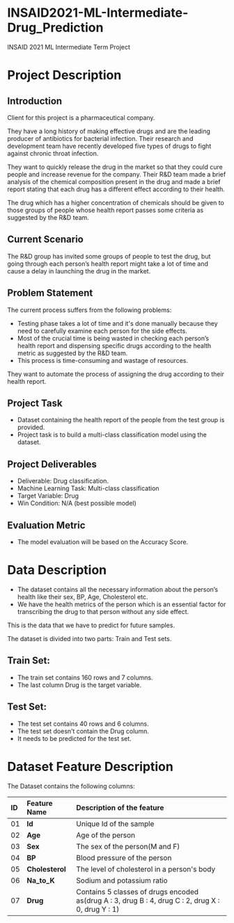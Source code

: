 # INSAID2021-ML-Intermediate-Drug_Prediction
INSAID 2021 ML Intermediate Term Project
# Project Description
## Introduction
Client for this project is a pharmaceutical company.

They have a long history of making effective drugs and are the leading producer of antibiotics for bacterial infection.
Their research and development team have recently developed five types of drugs to fight against chronic throat infection.

They want to quickly release the drug in the market so that they could cure people and increase revenue for the company.
Their R&D team made a brief analysis of the chemical composition present in the drug and made a brief report stating that each drug has a different effect according to their health.

The drug which has a higher concentration of chemicals should be given to those groups of people whose health report passes some criteria as suggested by the R&D team.

## Current Scenario
The R&D group has invited some groups of people to test the drug, but going through each person’s health report might take a lot of time and cause a delay in launching the drug in the market.

## Problem Statement
The current process suffers from the following problems:

* Testing phase takes a lot of time and it's done manually because they need to carefully examine each person for the side effects.
* Most of the crucial time is being wasted in checking each person’s health report and dispensing specific drugs according to the health metric as suggested by the R&D team.
* This process is time-consuming and wastage of resources.

They want to automate the process of assigning the drug according to their health report.
## Project Task
* Dataset containing the health report of the people from the test group is provided.
* Project task is to build a multi-class classification model using the dataset.
## Project Deliverables
* Deliverable: Drug classification.
* Machine Learning Task: Multi-class classification
* Target Variable: Drug
* Win Condition: N/A (best possible model)
## Evaluation Metric
* The model evaluation will be based on the Accuracy Score.
# Data Description
* The dataset contains all the necessary information about the person’s health like their sex, BP, Age, Cholesterol etc.
* We have the health metrics of the person which is an essential factor for transcribing the drug to that person without any side effect.

This is the data that we have to predict for future samples.

The dataset is divided into two parts: Train and Test sets.

## Train Set:
* The train set contains 160 rows and 7 columns.
* The last column Drug is the target variable.

## Test Set:
* The test set contains 40 rows and 6 columns.
* The test set doesn’t contain the Drug column.
* It needs to be predicted for the test set.

# Dataset Feature Description
The Dataset contains the following columns:

| ID | Feature Name | Description of the feature |
| :-- | :--| :--| 
|01| **Id**   | Unique Id of the sample |
|02| **Age**      | Age of the person|
|03| **Sex**        | The sex of the person(M and F)|
|04| **BP**          | Blood pressure of the person|
|05| **Cholesterol**      | The level of cholesterol in a person's body |
|06| **Na_to_K**           | Sodium and potassium ratio|
|07| **Drug**     | Contains 5 classes of drugs encoded as(drug A : 3, drug B : 4, drug C : 2, drug X : 0, drug Y : 1) |
